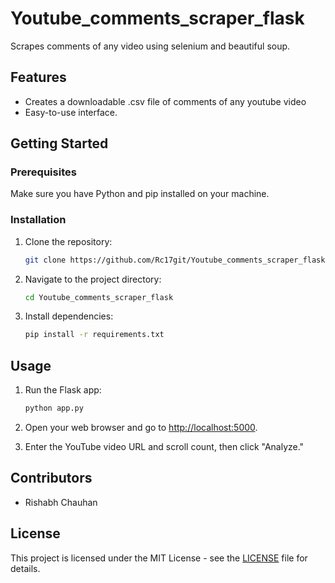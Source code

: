 # Youtube_comments_scraper_flask
Scrapes comments of any video using selenium and beautiful soup. 

## Features

- Creates a downloadable .csv file of comments of any youtube video
- Easy-to-use interface.

## Getting Started

### Prerequisites

Make sure you have Python and pip installed on your machine.

### Installation

1. Clone the repository:

    ```bash
    git clone https://github.com/Rc17git/Youtube_comments_scraper_flask.git
    ```

2. Navigate to the project directory:

    ```bash
    cd Youtube_comments_scraper_flask
    ```

3. Install dependencies:

    ```bash
    pip install -r requirements.txt
    ```

## Usage

1. Run the Flask app:

    ```bash
    python app.py
    ```

2. Open your web browser and go to [http://localhost:5000](http://localhost:5000).

3. Enter the YouTube video URL and scroll count, then click "Analyze."

## Contributors

- Rishabh Chauhan

## License

This project is licensed under the MIT License - see the [LICENSE](LICENSE) file for details.
